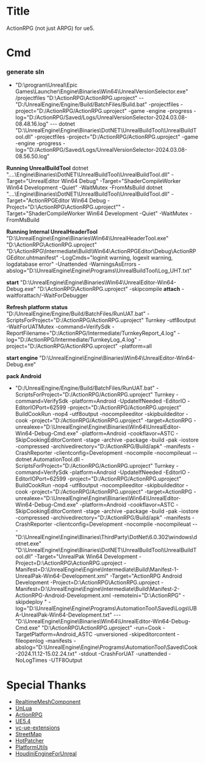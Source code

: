 # Title
ActionRPG (not just ARPG) for ue5.

# Cmd

### generate sln
- "D:\program\Unreal\Epic Games\Launcher\Engine\Binaries\Win64\UnrealVersionSelector.exe" /projectfiles "D:\ActionRPG\ActionRPG.uproject"
-- "D:/UnrealEngine/Engine/Build/BatchFiles/Build.bat"  -projectfiles -project="D:/ActionRPG/ActionRPG.uproject" -game -engine -progress -log="D:/ActionRPG/Saved/Logs/UnrealVersionSelector-2024.03.08-08.48.16.log"
--- dotnet  "D:\UnrealEngine\Engine\Binaries\DotNET\UnrealBuildTool\UnrealBuildTool.dll" -projectfiles -project="D:/ActionRPG/ActionRPG.uproject" -game -engine -progress -log="D:/ActionRPG/Saved/Logs/UnrealVersionSelector-2024.03.08-08.56.50.log"


**Running UnrealBuildTool**
dotnet  "..\..\Engine\Binaries\DotNET\UnrealBuildTool\UnrealBuildTool.dll" -Target="UnrealEditor Win64 Debug" -Target="ShaderCompileWorker Win64 Development -Quiet" -WaitMutex -FromMsBuild
dotnet  "..\..\Engine\Binaries\DotNET\UnrealBuildTool\UnrealBuildTool.dll" -Target="ActionRPGEditor Win64 Debug -Project=\"D:\ActionRPG\ActionRPG.uproject\"" -Target="ShaderCompileWorker Win64 Development -Quiet" -WaitMutex -FromMsBuild

**Running Internal UnrealHeaderTool**
"D:\UnrealEngine\Engine\Binaries\Win64\UnrealHeaderTool.exe" "D:\ActionRPG\ActionRPG.uproject" "D:\ActionRPG\Intermediate\Build\Win64\ActionRPGEditor\Debug\ActionRPGEditor.uhtmanifest" -LogCmds="loginit warning, logexit warning, logdatabase error" -Unattended -WarningsAsErrors -abslog="D:\UnrealEngine\Engine\Programs\UnrealBuildTool\Log_UHT.txt"

**start**
"D:\UnrealEngine\Engine\Binaries\Win64\UnrealEditor-Win64-Debug.exe" "D:\ActionRPG\ActionRPG.uproject" -skipcompile
**attach**
-waitforattach/-WaitForDebugger

**Refresh platform status**
"D:/UnrealEngine/Engine/Build/BatchFiles/RunUAT.bat"  -ScriptsForProject="D:/ActionRPG/ActionRPG.uproject" Turnkey -utf8output -WaitForUATMutex -command=VerifySdk -ReportFilename="D:/ActionRPG/Intermediate/TurnkeyReport_4.log" -log="D:/ActionRPG/Intermediate/TurnkeyLog_4.log" -project="D:/ActionRPG/ActionRPG.uproject"  -platform=all

**start engine**
"D:\UnrealEngine\Engine\Binaries\Win64\UnrealEditor-Win64-Debug.exe"

**pack Android**
- "D:/UnrealEngine/Engine/Build/BatchFiles/RunUAT.bat"  -ScriptsForProject="D:/ActionRPG/ActionRPG.uproject" Turnkey -command=VerifySdk -platform=Android -UpdateIfNeeded -EditorIO -EditorIOPort=62599  -project="D:/ActionRPG/ActionRPG.uproject" BuildCookRun -nop4 -utf8output -nocompileeditor -skipbuildeditor -cook  -project="D:/ActionRPG/ActionRPG.uproject" -target=ActionRPG  -unrealexe="D:\UnrealEngine\Engine\Binaries\Win64\UnrealEditor-Win64-Debug-Cmd.exe" -platform=Android  -cookflavor=ASTC -SkipCookingEditorContent -stage -archive -package -build -pak -iostore -compressed -archivedirectory="D:/ActionRPG/Build/apk" -manifests -CrashReporter -clientconfig=Development -nocompile -nocompileuat
-- dotnet  AutomationTool.dll -ScriptsForProject="D:/ActionRPG/ActionRPG.uproject" Turnkey -command=VerifySdk -platform=Android -UpdateIfNeeded -EditorIO -EditorIOPort=62599  -project="D:/ActionRPG/ActionRPG.uproject" BuildCookRun -nop4 -utf8output -nocompileeditor -skipbuildeditor -cook  -project="D:/ActionRPG/ActionRPG.uproject" -target=ActionRPG  -unrealexe="D:\UnrealEngine\Engine\Binaries\Win64\UnrealEditor-Win64-Debug-Cmd.exe" -platform=Android  -cookflavor=ASTC -SkipCookingEditorContent -stage -archive -package -build -pak -iostore -compressed -archivedirectory="D:/ActionRPG/Build/apk" -manifests -CrashReporter -clientconfig=Development -nocompile -nocompileuat
--- "D:\UnrealEngine\Engine\Binaries\ThirdParty\DotNet\6.0.302\windows\dotnet.exe" "D:\UnrealEngine\Engine\Binaries\DotNET\UnrealBuildTool\UnrealBuildTool.dll" -Target="UnrealPak Win64 Development -Project=D:\ActionRPG\ActionRPG.uproject -Manifest=D:\UnrealEngine\Engine\Intermediate\Build\Manifest-1-UnrealPak-Win64-Development.xml" -Target="ActionRPG Android Development -Project=D:\ActionRPG\ActionRPG.uproject -Manifest=D:\UnrealEngine\Engine\Intermediate\Build\Manifest-2-ActionRPG-Android-Development.xml  -remoteini=\"D:\ActionRPG\"  -skipdeploy " -log="D:\UnrealEngine\Engine\Programs\AutomationTool\Saved\Logs\UBA-UnrealPak-Win64-Development.txt"
--- "D:\UnrealEngine\Engine\Binaries\Win64\UnrealEditor-Win64-Debug-Cmd.exe" "D:\ActionRPG\ActionRPG.uproject" -run=Cook  -TargetPlatform=Android_ASTC  -unversioned -skipeditorcontent -fileopenlog -manifests -abslog="D:\UnrealEngine\Engine\Programs\AutomationTool\Saved\Cook-2024.11.12-15.02.24.txt" -stdout -CrashForUAT -unattended -NoLogTimes  -UTF8Output


# Special Thanks
- [RealtimeMeshComponent](https://github.com/TriAxis-Games/RealtimeMeshComponent)
- [UnLua](https://github.com/Tencent/UnLua)
- [ActionRPG](https://docs.unrealengine.com/4.27/zh-CN/Resources/SampleGames/ARPG/)
- [UE5.4](https://www.unrealengine.com/zh-CN/unreal-engine-5)
- [vc-ue-extensions](https://github.com/microsoft/vc-ue-extensions)
- [StreetMap](https://github.com/ue4plugins/StreetMap)
- [HotPatcher](https://github.com/hxhb/HotPatcher)
- [PlatformUtils](https://github.com/hxhb/PlatformUtils)
- [HoudiniEngineForUnreal](https://github.com/sideeffects/HoudiniEngineForUnreal)


